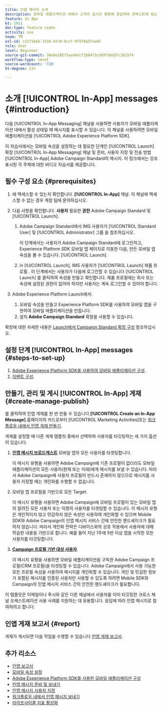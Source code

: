 ```yaml
---
title: 인앱 메시지 소개
description: 모바일 애플리케이션 내에서 고객의 실시간 행동에 응답하여 컨텍스트에 맞는 인앱 메시지를 사용자에게 표시하는 방법을 알아봅니다.
feature: In App
kt: 1911
doc-type: feature video
activity: use
team: TM
exl-id: c51716eb-7239-4fc0-9ccf-9f5f0a5fae65
role: User
level: Beginner
source-git-commit: 30e8e10575aad4dcf2b0473cdd9fd6d5fc2815f4
workflow-type: tm+mt
source-wordcount: '728'
ht-degree: 21%

---
```


# 소개 [!UICONTROL In-App] messages {#introduction}

다음 [!UICONTROL In-App Messaging] 채널을 사용하면 사용자가 모바일 애플리케이션 내에서 활성 상태일 때 메시지를 표시할 수 있습니다. 이 채널을 사용하려면 모바일 애플리케이션을 [!UICONTROL Adobe Experience Platform SDK].

이 자습서에서는 모바일 속성을 설정하는 데 필요한 단계인 [!UICONTROL Launch] 확장 [!UICONTROL In-App Messaging] 채널 및 준비, 사용자 지정 및 전송 방법 [!UICONTROL In-App] Adobe Campaign Standard의 메시지. 이 링크에서는 강조 표시된 각 주제에 대한 비디오 자습서를 제공합니다.

## 필수 구성 요소 {#prerequisites}

1. 에 액세스할 수 있는지 확인합니다. **[!UICONTROL In-App]** 채널. 이 채널에 액세스할 수 없는 경우 계정 팀에 문의하십시오.
1. 다음 사항을 확인합니다. **사용자** 필요한 **권한** Adobe Campaign Standard 및 [!UICONTROL Launch].

   1. Adobe Campaign Standard에서 IMS 사용자가 [!UICONTROL Standard User] 및 [!UICONTROL Administrator] 그룹 을 참조하십시오.

      이 단계에서는 사용자가 Adobe Campaign Standard에 로그인하고, Experience Platform SDK 모바일 앱 페이지로 이동한 다음, 만든 모바일 앱 속성을 볼 수 있습니다. [!UICONTROL Launch].

   1. in [!UICONTROL Launch], IMS 사용자가 [!UICONTROL Launch] 제품 프로필 . 이 단계에서는 사용자가 다음에 로그인할 수 있습니다 [!UICONTROL Launch] 를 클릭하여 속성을 만들고 확인합니다. 제품 프로필에는 회사 또는 속성에 설정된 권한이 없어야 하지만 사용자는 계속 로그인할 수 있어야 합니다.

1. Adobe Experience Platform Launch에서:

   1. 모바일 속성을 만들고 Experience Platform SDK를 사용하여 모바일 앱을 구현하여 모바일 애플리케이션을 만듭니다.
   1. 설치 **Adobe Campaign Standard** 확장을 사용할 수 있습니다.

확장에 대한 자세한 내용은 [Launch에서 Campaign Standard 확장 구성](https://aep-sdks.gitbook.io/docs/using-mobile-extensions/adobe-campaign-standard) 참조하십시오.

## 설정 단계 [!UICONTROL In-App] messages {#steps-to-set-up}

1. [Adobe Experience Platform SDK를 사용하여 모바일 애플리케이션 구성](/help/communication-channels/mobile/configure-mobile-apps-using-aep-sdk.md).
1. [이벤트 구성](/help/communication-channels/mobile/in-app/configure-events.md).

## 만들기, 관리 및 게시 [!UICONTROL In-App] 게재 {#create-manage-publish}

를 클릭하여 인앱 게재를 한 번 만들 수 있습니다 **[!UICONTROL Create an In-App Message]** 홈페이지의 카드로부터 [!UICONTROL Marketing Activities]또는 [워크플로우 내에서 인앱 게재 만들기](/help/communication-channels/mobile/in-app/in-app-activity.md).

게재를 설정할 때 다른 게재 템플릿 중에서 선택하여 사용자를 타깃팅하는 세 가지 옵션이 있습니다.

1. [**인앱 메시지 브로드캐스트**](/help/communication-channels/mobile/in-app/broadcast-in-app-message.md) 모바일 앱의 모든 사용자를 타겟팅합니다.

   이 메시지 유형을 사용하면 Adobe Campaign에 기존 프로필이 없더라도 모바일 애플리케이션의 모든 사용자(현재 또는 미래)에게 메시지를 보낼 수 있습니다. 따라서 Adobe Campaign에 사용자 프로필이 반드시 존재하지 않으므로 메시지를 사용자 지정할 때는 개인화를 수행할 수 없습니다.

1. 모바일 앱 프로필을 기반으로 모든 Target.

   이 메시지 유형을 사용하면 Adobe Campaign에 모바일 프로필이 있는 모바일 앱의 알려진 모든 사용자 또는 익명의 사용자를 타겟팅할 수 있습니다. 이 메시지 유형은 개인적이지 않고 민감하지 않은 속성만 사용하여 개인화할 수 있으며 Mobile SDK와 Adobe Campaign의 인앱 메시지 서비스 간에 안전한 핸드셰이크가 필요하지 않습니다. 따라서 개인화 전략은 디바이스와의 상호 작용에서 사용자에 대해 학습한 내용을 기반으로 합니다. 예를 들어 지난 1주에 5번 이상 앱을 시작한 모든 사용자를 타깃팅합니다.

1. [**Campaign 프로필 기반 대상 사용자**](/help/communication-channels/mobile/in-app/target-users-based-on-campaign-profile.md).

   이 메시지 유형을 사용하면 모바일 애플리케이션을 구독한 Adobe Campaign 프로필(CRM 프로필)을 타겟팅할 수 있습니다. Adobe Campaign에서 사용 가능한 모든 프로필 속성을 사용하여 메시지를 개인화할 수 있습니다. 개인 및 민감한 정보가 포함된 메시지를 인증된 사용자만 사용할 수 있도록 하려면 Mobile SDK와 Campaign의 인앱 메시지 서비스 간의 안전한 핸드셰이크가 필요합니다.

이 템플릿은 이메일이나 푸시와 같은 다른 채널에서 사용자를 이미 타깃팅한 크로스 채널 오케스트레이션 사용 사례를 지원하는 데 유용합니다. 응답에 따라 인앱 메시지로 참여하려고 합니다.

## 인앱 게재 보고서 {#report}

게재가 게시되면 다음 작업을 수행할 수 있습니다 [인앱 게재 보고서](/help/communication-channels/mobile/in-app/in-app-reporting.md).

## 추가 리소스

* [인앱 보고서](https://experienceleague.adobe.com/docs/campaign-standard/using/reporting/list-of-reports/in-app-report.html?lang=en)
* [모바일 속성 설정](https://aep-sdks.gitbook.io/docs/getting-started/create-a-mobile-property)
* [Adobe Experience Platform SDK를 사용한 모바일 애플리케이션 구성](https://experienceleague.adobe.com/docs/campaign-standard/using/administrating/configuring-channels/configuring-a-mobile-application.html?lang=en)
* [인앱 메시지 준비 및 보내기](https://experienceleague.adobe.com/docs/campaign-standard/using/communication-channels/in-app-messaging/preparing-and-sending-an-in-app-message.html?lang=en)
* [인앱 메시지 사용자 지정](https://experienceleague.adobe.com/docs/campaign-standard/using/communication-channels/in-app-messaging/customizing-an-in-app-message.html?lang=en)
* [워크플로우 내에서 인앱 메시지 보내기](https://experienceleague.adobe.com/docs/campaign-standard/using/managing-processes-and-data/channel-activities/in-app-delivery.html?lang=en)
* [라이프사이클 지표 활성화](https://aep-sdks.gitbook.io/docs/getting-started/initialize-the-sdk#enable-lifecycle-metrics)
